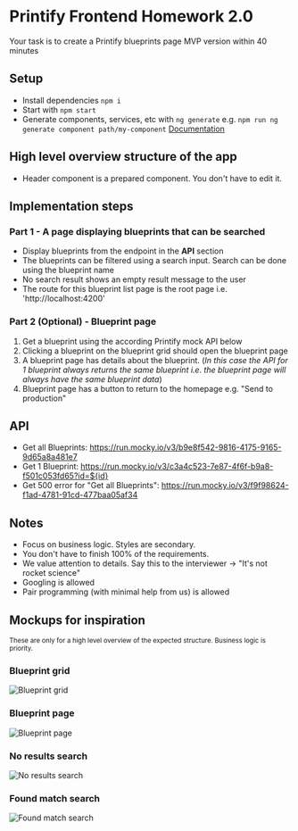 # Printify Frontend Homework 2.0

Your task is to create a Printify blueprints page MVP version within 40 minutes 

## Setup
- Install dependencies `npm i`
- Start with `npm start`
- Generate components, services, etc with `ng generate` e.g. `npm run ng generate component path/my-component` [Documentation](https://angular.io/cli/generate)

## High level overview structure of the app
- Header component is a prepared component. You don't have to edit it.

## Implementation steps
### Part 1 - A page displaying blueprints that can be searched
- Display blueprints from the endpoint in the **API** section  
- The blueprints can be filtered using a search input. Search can be done using the blueprint name
- No search result shows an empty result message to the user
- The route for this blueprint list page is the root page i.e. 'http://localhost:4200'


### Part 2 (Optional) - Blueprint page
1. Get a blueprint using the according Printify mock API below
2. Clicking a blueprint on the blueprint grid should open the blueprint page
3. A blueprint page has details about the blueprint. (_In this case the API for 1 blueprint always returns the same blueprint i.e. the blueprint page will always have the same blueprint data_)
4. Blueprint page has a button to return to the homepage e.g. "Send to production"

## API
* Get all Blueprints: https://run.mocky.io/v3/b9e8f542-9816-4175-9165-9d65a8a481e7
* Get 1 Blueprint: https://run.mocky.io/v3/c3a4c523-7e87-4f6f-b9a8-f501c053fd65?id=${id}
* Get 500 error for "Get all Blueprints": https://run.mocky.io/v3/f9f98624-f1ad-4781-91cd-477baa05af34

## Notes
- Focus on business logic. Styles are secondary.
- You don't have to finish 100% of the requirements.
- We value attention to details. Say this to the interviewer -> "It's not rocket science"
- Googling is allowed
- Pair programming (with minimal help from us) is allowed

## Mockups for inspiration
<small>These are only for a high level overview of the expected structure. Business logic is priority.</small>

### Blueprint grid
![Blueprint grid](blueprint_grid.png)
### Blueprint page
![Blueprint page](blueprint_page.png)
### No results search
![No results search](no_results_search.png)
### Found match search
![Found match search](found_match_search.png)


